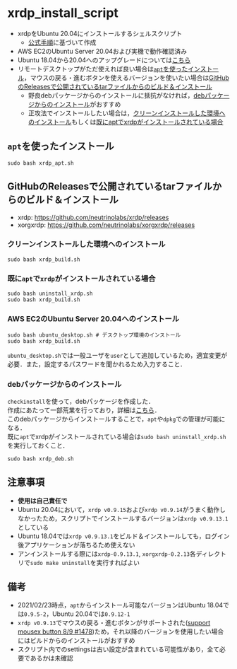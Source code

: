 # xrdp_install_script
* xrdpをUbuntu 20.04にインストールするシェルスクリプト
  * [公式手順](https://github.com/neutrinolabs/xrdp/wiki/Building-on-Debian-8)に基づいて作成  
* AWS EC2のUbuntu Server 20.04および実機で動作確認済み  
* Ubuntu 18.04から20.04へのアップグレードについては[こちら](Ubuntu_UPGRADE.md)
* リモートデスクトップがただ使えれば良い場合は[`apt`を使ったインストール](#aptを使ったインストール)，マウスの戻る・進むボタンを使えるバージョンを使いたい場合は[GitHubのReleasesで公開されているtarファイルからのビルド＆インストール](#GitHubのReleasesで公開されているtarファイルからのビルドインストール)  
  * 野良debパッケージからのインストールに抵抗がなければ，[debパッケージからのインストール](#debパッケージからのインストール)がおすすめ
  * 正攻法でインストールしたい場合は，[クリーンインストールした環境へのインストール](#クリーンインストールした環境へのインストール)もしくは[既にaptでxrdpがインストールされている場合](#既にaptでxrdpがインストールされている場合)

## `apt`を使ったインストール
```
sudo bash xrdp_apt.sh
```
## GitHubのReleasesで公開されているtarファイルからのビルド＆インストール
 * xrdp: https://github.com/neutrinolabs/xrdp/releases
 * xorgxrdp: https://github.com/neutrinolabs/xorgxrdp/releases
### クリーンインストールした環境へのインストール
```
sudo bash xrdp_build.sh
```

### 既に`apt`で`xrdp`がインストールされている場合
```
sudo bash uninstall_xrdp.sh
sudo bash xrdp_build.sh
```

### AWS EC2のUbuntu Server 20.04へのインストール
```
sudo bash ubuntu_desktop.sh # デスクトップ環境のインストール
sudo bash xrdp_build.sh
```
`ubuntu_desktop.sh`では一般ユーザを`user`として追加しているため，適宜変更が必要．また，設定するパスワードを聞かれるため入力すること．

### debパッケージからのインストール
`checkinstall`を使って，debパッケージを作成した．  
作成にあたって一部荒業を行っており，詳細は[こちら](create_deb_package.md)．  
このdebパッケージからインストールすることで，`apt`や`dpkg`での管理が可能になる．  
既に`apt`でxrdpがインストールされている場合は`sudo bash uninstall_xrdp.sh`を実行しておくこと．
```
sudo bash xrdp_deb.sh
```

## 注意事項
* **使用は自己責任で**
* Ubuntu 20.04において，`xrdp v0.9.15`および`xrdp v0.9.14`がうまく動作しなかったため，スクリプトでインストールするバージョンは`xrdp v0.9.13.1`としている
* Ubuntu 18.04では`xrdp v0.9.13.1`をビルド＆インストールしても，ログイン後アプリケーションが落ちるため使えない
* アンインストールする際には`xrdp-0.9.13.1`, `xorgxrdp-0.2.13`各ディレクトリで`sudo make uninstall`を実行すればよい

## 備考
* 2021/02/23時点，`apt`からインストール可能なバージョンはUbuntu 18.04では`0.9.5-2`，Ubuntu 20.04では`0.9.12-1`
* `xrdp v0.9.13`でマウスの戻る・進むボタンがサポートされた([support mousex button 8/9 #1478](https://github.com/neutrinolabs/xrdp/pull/1478))ため，それ以降のバージョンを使用したい場合にはビルドからのインストールがおすすめ
* スクリプト内でのsettingsは古い設定が含まれている可能性があり，全て必要であるかは未確認
